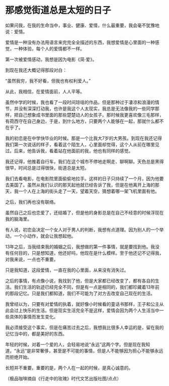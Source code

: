 # 那感觉街道总是太短的日子

如果问我，在我的生命当中，事业、健康、爱情，什么最重要，我会毫不犹豫地说：爱情。

爱情是一种没有办法用语言来完完全全描述的东西，我想爱情是心里面的一种感觉，一种体验，每个人的爱情都不一样。

第一次被爱情感动，我想是因为电影《简·爱》。

到现在我还大概记得那段对白：

“虽然我穷，我不好看，但我也有权利爱人。”

从此，我相信，在爱情面前，人人平等。

虽然中学的时候，我也看了一段时间琼瑶的作品，但是那种过于凄凉和浪漫的情节，并没有深深打动我，也许是我这个人太现实，我总是无法像我的一些同学那样，把自己想象成书里面的那些楚楚动人的女孩子。那时候我更喜欢像三毛那样，有荷西守在自己身边，于是，到什么地方，只要两个人能够在一起，那就什么都不在乎了。

我的初恋是在中学快毕业的时候。那是一个比我大7岁的大男孩。到现在我还记得我们第一次说话的样子，看着这个陌生人，心里面却觉得，这个人从前在哪里见过。后来，他告诉我，看着站在他面前的我，他也有同样的感觉。

我还记得，他推着自行车，我们在这个城市不停地走啊走、聊啊聊。天色总是黑得很早，时间总是过得很快，街道总是太短。

我们去看电影，在电影院里面偷偷地拉手。这样的日子只持续了一个月，因为他要去美国了。虽然从我们认识的那天起他就已经告诉了我，但是在他离开上海的那天，我一个人在上海的街头走了一天，望着天空，猜想着哪一架飞机里面有他。

之后，我们再也没有联络。

虽然自己之后也恋爱了，还结婚了，但是他的身影总是在自己不经意的时候浮现在我的脑海里。

有人说，初恋会决定一个女人对于男人的判断，我想有点道理。因为别人的一个举动，一个小动作，就会让我想起他。

13年之后，当我结束我的婚姻之后，我想做的第一件事情，就是要找到他。我没有任何目的，只是想知道，他还好吗，他现在是什么模样。至于他还记不记得我，对我来说，一点也不重要。

只是我知道，这段爱情，一直在我的心里面，从来没有消失过。

之后的事情，有点像小说，我找到了他，但是大家都已经改变了，都有各自的生活。我们生活的轨迹已经完全不同，但是有一点是相同的，我们都珍藏着13年前的那段记忆。只是我们都知道，我们不可能为了对方去改变自己现在的生活。

我曾经以为，只要有对爱情的执着，就好像小时候看的童话书那样，王子和公主从此会过上快乐的生活。但是现实生活完全不是这样，爱情会因为两个人生活当中一些具体的事情而发生变化。

我必须接受这个事实，但是在痛苦过去之后，我想我比很多人幸运的是，留在我的记忆当中的，都是美好的东西。

年轻的时候，对着一个爱的人，会轻易地说“永远”这两个字。但是现在我知道，“永远”是非常奢侈，甚至是不可能的事情，但是人不能够因为担心不能够永远而拒绝开始。

长短并不重要，重要的是，两个人在一起的时候，是真心诚意的。

（极品咖啡摘自《行走中的玫瑰》时代文艺出版社图/点点）